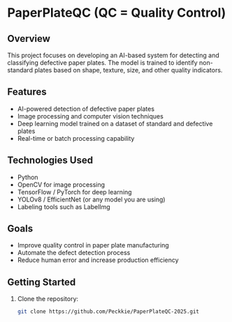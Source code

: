 # PaperPlateQC (QC = Quality Control)

## Overview  
This project focuses on developing an AI-based system for detecting and classifying defective paper plates. The model is trained to identify non-standard plates based on shape, texture, size, and other quality indicators.

## Features  
- AI-powered detection of defective paper plates  
- Image processing and computer vision techniques  
- Deep learning model trained on a dataset of standard and defective plates  
- Real-time or batch processing capability  

## Technologies Used  
- Python  
- OpenCV for image processing  
- TensorFlow / PyTorch for deep learning  
- YOLOv8 / EfficientNet (or any model you are using)  
- Labeling tools such as LabelImg  

## Goals  
- Improve quality control in paper plate manufacturing  
- Automate the defect detection process  
- Reduce human error and increase production efficiency  

## Getting Started  
1. Clone the repository:  
   ```bash
   git clone https://github.com/Peckkie/PaperPlateQC-2025.git
